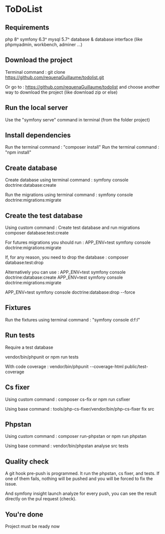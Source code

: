 # ToDoList

## Requirements

php 8^
symfony 6.3^
mysql 5.7^
database & database interface (like phpmyadmin, workbench, adminer ...)

## Download the project

Terminal command :
git clone https://github.com/requenaGuillaume/todolist.git

Or go to : https://github.com/requenaGuillaume/todolist
and choose another way to download the project (like download zip or else)

## Run the local server

Use the "symfony serve" command in terminal (from the folder project)

## Install dependencies

Run the terminal command : "composer install"
Run the terminal command : "npm install"

## Create database

Create database using terminal command :
symfony console doctrine:database:create

Run the migrations using terminal command :
symfony console doctrine:migrations:migrate

## Create the test database

Using custom command :
Create test database and run migrations
composer database:test:create

For futures migrations you should run :
APP_ENV=test symfony console doctrine:migrations:migrate

If, for any reason, you need to drop the database :
composer database:test:drop

Alternatively you can use :
APP_ENV=test symfony console doctrine:database:create
APP_ENV=test symfony console doctrine:migrations:migrate

APP_ENV=test symfony console doctrine:database:drop --force

## Fixtures

Run the fixtures using terminal command : "symfony console d:f:l"

## Run tests

Require a test database

vendor/bin/phpunit
or
npm run tests

With code coverage :
vendor/bin/phpunit --coverage-html public/test-coverage

## Cs fixer

Using custom command :
composer cs-fix
or
npm run csfixer

Using base command :
tools/php-cs-fixer/vendor/bin/php-cs-fixer fix src

## Phpstan

Using custom command :
composer run-phpstan
or
npm run phpstan

Using base command :
vendor/bin/phpstan analyse src tests

## Quality check

A git hook pre-push is programmed.
It run the phpstan, cs fixer, and tests.
If one of them fails, nothing will be pushed and you will be forced to fix the issue.

And symfony insight launch analyze for every push, you can see the result directly on the pul request (check).

## You're done

Project must be ready now

